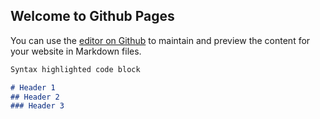 ## Welcome to Github Pages

You can use the [editor on Github](https://google.com/) to maintain and preview the content for your website in Markdown files.

```markdown
Syntax highlighted code block

# Header 1
## Header 2
### Header 3
 
```
